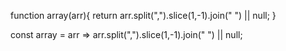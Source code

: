 <!-- 1 -->
function array(arr){ return arr.split(",").slice(1,-1).join(" ") || null; }

<!-- 2 -->
const array = arr => arr.split(",").slice(1,-1).join(" ") || null;
